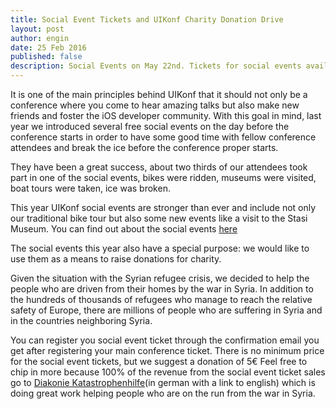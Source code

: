 ```yaml
---
title: Social Event Tickets and UIKonf Charity Donation Drive
layout: post
author: engin
date: 25 Feb 2016
published: false
description: Social Events on May 22nd. Tickets for social events available after conference ticket purchase. All proceeds go to charity.
---
```


It is one of the main principles behind UIKonf that it should not only be a conference where you come to hear amazing talks but also make new friends and foster the iOS developer community. With this goal in mind, last year we introduced several free social events on the day before the conference starts in order to have some good time with fellow conference attendees and break the ice before the conference proper starts. 

They have been a great success, about two thirds of our attendees took part in one of the social events, bikes were ridden, museums were visited, boat tours were taken, ice was broken.

This year UIKonf social events are stronger than ever and include not only our traditional bike tour but also some new events like a visit to the Stasi Museum. You can find out about the social events [here](http://uikonf.com/social-events)

The social events this year also have a special purpose: we would like to use them as a means to raise donations for charity. 

Given the situation with the Syrian refugee crisis, we decided to help the people who are driven from their homes by the war in Syria. In addition to the hundreds of thousands of refugees who manage to reach the relative safety of Europe, there are millions of people who are suffering in Syria and in the countries neighboring Syria. 
 
You can register you social event ticket through the confirmation email you get after registering your main conference ticket. There is no minimum price for the social event tickets, but we suggest a donation of 5€ Feel free to chip in more because 100% of the revenue from the social event ticket sales go to [Diakonie Katastrophenhilfe](http://www.diakonie-katastrophenhilfe.de/hilfe-weltweit/uebersicht-aller-projekte/syrien-irak.html)(in german with a link to english) which is doing great work helping people who are on the run from the war in Syria.
